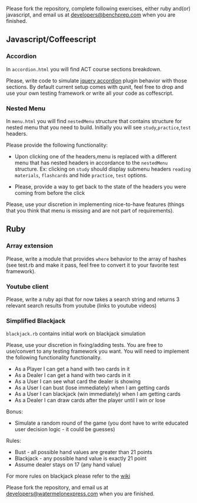 Please fork the repository, complete following exercises, either ruby and(or) javascript, and email us at developers@benchprep.com when you are finished.

## Javascript/Coffeescript

### Accordion 

In `accordion.html` you will find ACT course sections breakdown.

Please, write code to simulate [jquery accordion](http://docs.jquery.com/UI/Accordion) plugin behavior with those sections.
By default current setup comes with qunit, feel free to drop and use your own testing framework or write all your code as coffescript.

### Nested Menu

In `menu.html` you will find `nestedMenu` structure that contains structure for nested menu that you need to build. Initially
you will see `study`,`practice`,`test` headers. 

Please provide the following functionality:

 * Upon clicking one of the headers,menu is replaced with a different menu that has nested headers in accordance to the `nestedMenu` structure.
 Ex: clicking on `study` should display submenu headers `reading materials`, `flashcards` and hide `practice`, `test` options. 

 * Please, provide a way to get back to the state of the headers you were coming from before the click

Please, use your discretion in implementing nice-to-have features (things that you think that menu is missing and are not part of requirements).

## Ruby

### Array extension

Please, write a module that provides `where` behavior to the array of hashes (see test.rb and make it pass, feel free to convert it to your favorite test framework).

### Youtube client

Please, write a ruby api that for now takes a search string and returns 3 relevant search results from youtube (links to youtube videos)

### Simplified Blackjack

`blackjack.rb` contains initial work on blackjack simulation

Please, use your discretion in fixing/adding tests. You are free to use/convert to any testing framework you want. 
You will need to implement the following functionality functionality.

 * As a Player I can get a hand with two cards in it
 * As a Dealer I can get a hand with two cards in it
 * As a User I can see what card the dealer is showing
 * As a User I can bust (lose immediately) when I am getting cards
 * As a User I can blackjack (win immediately) when I am getting cards
 * As a Dealer I can draw cards after the player until I win or lose
 
 
 Bonus: 
 
 * Simulate a random round of the game (you dont have to write educated user decision logic - it could be guesses)

 Rules:
 
 * Bust - all possible hand values are greater than 21 points
 * Blackjack - any possible hand value is exactly 21 point
 * Assume dealer stays on 17 (any hand value)

 For more rules on blackjack please refer to the [wiki]()
 
Please fork the repository, and email us at developers@watermelonexpress.com when you are finished.
